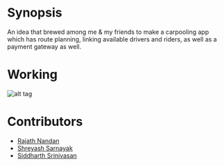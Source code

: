 # Synopsis
An idea that brewed among me & my friends to make a carpooling app which has route planning, linking available drivers and riders, as well as a payment gateway as well.

# Working
![alt tag](cesta.gif)

# Contributors

* [Rajath Nandan](https://github.com/rjtnndn)
* [Shreyash Sarnayak](https://github.com/shreyash14s)
* [Siddharth Srinivasan](https://github.com/siddharths2710)
